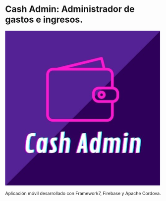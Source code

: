 
# Cash Admin:  Administrador de gastos e ingresos.

![CA Logo](https://github.com/ElenaSH91/Cash_Admin/blob/master/www/img/cash_admin.jpg)


Aplicación móvil desarrollado con Framework7, Firebase y Apache Cordova.
